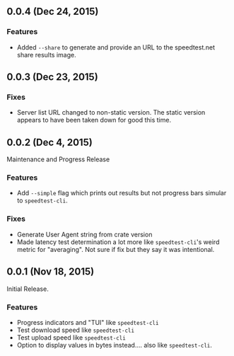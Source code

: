 ## 0.0.4 (Dec 24, 2015)

### Features

* Added `--share` to generate and provide an URL to the speedtest.net share
  results image.

## 0.0.3 (Dec 23, 2015)

### Fixes

* Server list URL changed to non-static version. The static version appears to
  have been taken down for good this time.


## 0.0.2 (Dec 4, 2015)

Maintenance and Progress Release

### Features

* Add `--simple` flag which prints out results but not progress bars simular to
  `speedtest-cli`.

### Fixes

* Generate User Agent string from crate version
* Made latency test determination a lot more like `speedtest-cli`'s weird
  metric for "averaging". Not sure if fix but they say it was intentional.


## 0.0.1 (Nov 18, 2015)

Initial Release.

### Features

* Progress indicators and "TUI" like `speedtest-cli`
* Test download speed like `speedtest-cli`
* Test upload speed like `speedtest-cli`
* Option to display values in bytes instead.... also like `speedtest-cli`.
